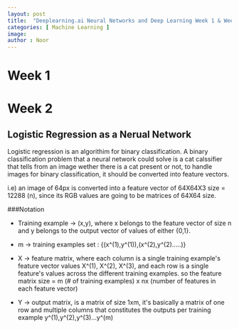 ```yaml
---
layout: post
title:  "Deeplearning.ai Neural Networks and Deep Learning Week 1 & Week 2"
categories: [ Machine Learning ]
image: 
author : Noor
---
```





# Week 1


# Week 2

## Logistic Regression as a Nerual Network

Logistic regression is an algorithim for binary classification.
A binary classification problem that a neural network could solve is a cat calssifier that tells from an image wether there is a cat present or not, to handle images for binary classification, it should be converted into feature vectors.

i.e) an image of 64px is converted into a feature vector of 64X64X3 size = 12288 (n), since its RGB values are going to be matrices of 64X64 size.

###Notation
 * Training example -> (x,y), where x belongs to the feature vector of size n and y belongs to the output vector of values of either {0,1}.

 * m -> training examples set : {(x^(1),y^(1)),(x^(2),y^(2).....)}

 * X -> feature matrix, where each column is a single training example's feature vector values X^(1), X^(2), X^(3), and each row is a single feature's values across the different training examples. so the feature matrix size = m (# of training examples) x nx (number of features in each feature vector)

 * Y -> output matrix, is a matrix of size 1xm, it's basically a matrix of one row and multiple columns that constitutes the outputs per training example y^(1),y^(2),y^(3)...y^(m)


 


